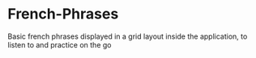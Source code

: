 # French-Phrases

Basic french phrases displayed in a grid layout inside the application, to listen to and practice on the go
